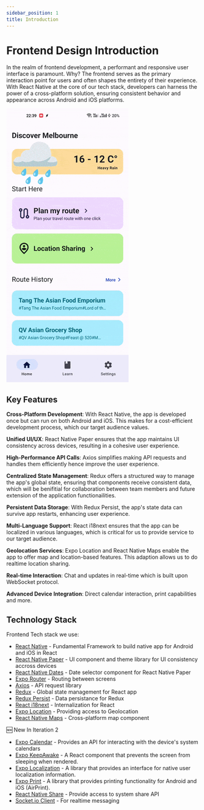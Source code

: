 ```yaml
---
sidebar_position: 1
title: Introduction
---
```

# Frontend Design Introduction

In the realm of frontend development, a performant and responsive user interface is paramount. Why? The frontend serves as the primary interaction point for users and often shapes the entirety of their experience.  
With React Native at the core of our tech stack, developers can harness the power of a cross-platform solution, ensuring consistent behavior and appearance across Android and iOS platforms.  

<img src="/img/showcase-min.gif" style={{height:500}} />

## Key Features

**Cross-Platform Development**: With React Native, the app is developed once but can run on both Android and iOS. This makes for a cost-efficient development process, which our target audience values.

**Unified UI/UX**: React Native Paper ensures that the app maintains UI consistency across devices, resulting in a cohesive user experience.

**High-Performance API Calls**: Axios simplifies making API requests and handles them efficiently hence improve the user experience.

**Centralized State Management**: Redux offers a structured way to manage the app's global state, ensuring that components receive consistent data, which will be benifitial for collaboration between team members and future extension of the application functionailities.

**Persistent Data Storage**: With Redux Persist, the app's state data can survive app restarts, enhancing user experience.

**Multi-Language Support**: React i18next ensures that the app can be localized in various languages, which is critical for us to provide service to our target audience.

**Geolocation Services**: Expo Location and React Native Maps enable the app to offer map and location-based features. This adaption allows us to do realtime location sharing.

**Real-time Interaction**: Chat and updates in real-time which is built upon WebSocket protocol.

**Advanced Device Integration**: Direct calendar interaction, print capabilities and more.

## Technology Stack

Frontend Tech stack we use:

- [React Native](https://reactnative.dev/) - Fundamental Framework to build native app for Android and iOS in React
- [React Native Paper](https://reactnativepaper.com/) - UI component and theme library for UI consistency accross devices
- [React Native Dates](https://web-ridge.github.io/react-native-paper-dates/docs/intro) - Date selector component for React Native Paper
- [Expo Router](https://docs.expo.dev/routing/introduction/) - Routing between screens
- [Axios](https://axios-http.com/docs/intro) - API request library
- [Redux](https://redux.js.org/) - Global state management for React app
- [Redux Persist](https://github.com/rt2zz/redux-persist) - Data persistance for Redux
- [React i18next](https://react.i18next.com/) - Internalization for React
- [Expo Location](https://docs.expo.dev/versions/latest/sdk/location/) - Providing access to Geolocation
- [React Native Maps](https://www.npmjs.com/package/react-native-maps?activeTab=readme) - Cross-platform map component

🆕 New In Iteration 2
- [Expo Calendar](https://docs.expo.dev/versions/latest/sdk/calendar/) - Provides an API for interacting with the device's system calendars
- [Expo KeepAwake](https://docs.expo.dev/versions/latest/sdk/keep-awake/) - A React component that prevents the screen from sleeping when rendered.
- [Expo Localization](https://docs.expo.dev/versions/latest/sdk/localization/) - A library that provides an interface for native user localization information.
- [Expo Print](https://docs.expo.dev/versions/latest/sdk/print/) - A library that provides printing functionality for Android and iOS (AirPrint).
- [React Native Share](https://reactnative.dev/docs/share) - Provide access to system share API
- [Socket.io Client](https://www.npmjs.com/package/socket.io-client) - For realtime messaging